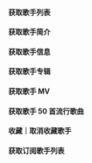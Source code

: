 #### 获取歌手列表

#### 获取歌手简介

#### 获取歌手信息

#### 获取歌手专辑

#### 获取歌手 MV

#### 获取歌手 50 首流行歌曲

#### 收藏｜取消收藏歌手

#### 获取订阅歌手列表
